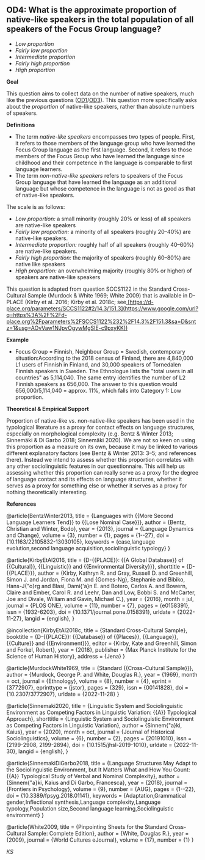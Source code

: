 
## OD4: What is the approximate proportion of native-like speakers in the total population of all speakers of the Focus Group language?

- *Low proportion* 
- *Fairly low proportion* 
- *Intermediate proportion* 
- *Fairly high proportion* 
- *High proportion*

**Goal**

This question aims to collect data on the number of native speakers, much like the previous questions ([OD1](https://www.google.com/url?q=https%3A%2F%2Fsites.google.com%2Fview%2Frs210205edomains-questionnaire%2Foverview-rationales%23h.mwets06t8d8k&sa=D&sntz=1&usg=AOvVaw0Mm1RQcnZ_PWSOqYY1Mb_s)/[OD3](https://www.google.com/url?q=https%3A%2F%2Fsites.google.com%2Fview%2Frs210205edomains-questionnaire%2Foverview-rationales%23h.oj3o71nbt3p&sa=D&sntz=1&usg=AOvVaw1ybSygW7q6dyvFUb8t7y6X)). This question more specifically asks about the *proportion* of native-like speakers, rather than absolute numbers of speakers.



**Definitions**

- The term *native-like* *speakers* encompasses two types of people. First, it refers to those members of the language group who have learned the Focus Group language as the first language. Second, it refers to those members of the Focus Group who have learned the language since childhood and their competence in the language is comparable to first language learners.
- The term *non-native-like speakers* refers to speakers of the Focus Group language that have learned the language as an additional language but whose competence in the language is not as good as that of native-like speakers.




The scale is as follows:

- *Low proportion:* a small minority (roughly 20% or less) of all speakers are native-like speakers
- *Fairly low proportion:* a minority of all speakers (roughly 20–40%) are native-like speakers.
- *Intermediate proportion:* roughly half of all speakers (roughly 40–60%) are native-like speakers.
- *Fairly high proportion:* the majority of speakers (roughly 60–80%) are native like speakers
- *High proportion:* an overwhelming majority (roughly 80% or higher) of speakers are native-like speakers




This question is adapted from question SCCS1122 in the Standard Cross-Cultural Sample (Murdock & White 1969; White 2009) that is available in D-PLACE (Kirby et al. 2016; Kirby et al. 2018c; see[ ](https://www.google.com/url?q=https%3A%2F%2Fd-place.org%2Fparameters%2FSCCS1122%232%2F14.3%2F151.3&sa=D&sntz=1&usg=AOvVaw1NJpvOgywMgSIE-c9pxyKK)[https://d-place.org/parameters/SCCS1122#2/14.3/151.3](https://www.google.com/url?q=https%3A%2F%2Fd-place.org%2Fparameters%2FSCCS1122%232%2F14.3%2F151.3&sa=D&sntz=1&usg=AOvVaw1NJpvOgywMgSIE-c9pxyKK))



**Example**

- Focus Group = Finnish, Neighbour Group = Swedish, contemporary situation:According to the 2018 census of Finland, there are 4,840,000 L1 users of Finnish in Finland, and 30,000 speakers of Tornedalen Finnish speakers in Sweden. The Ethnologue lists the "total users in all countries" as 5,114,040. The same entry identifies the number of L2 Finnish speakers as 656,000. The answer to this question would 656,000/5,114,040 = approx. 11%, which falls into Category 1: Low proportion.




**Theoretical & Empirical Support**

Proportion of native-like vs. non-native-like speakers has been used in the typological literature as a proxy for contact effects on language structures, especially on morphological complexity (e.g. Bentz & Winter 2013; Sinnemäki & Di Garbo 2018; Sinnemäki 2020). We are not so keen on using this proportion as a measure on its own, because it may be linked to various different explanatory factors (see Bentz & Winter 2013: 3–5; and references there). Instead we intend to assess whether this proportion correlates with any other sociolinguistic features in our questionnaire. This will help us assessing whether this proportion can really serve as a proxy for the degree of language contact and its effects on language structures, whether it serves as a proxy for something else or whether it serves as a proxy for nothing theoretically interesting.



**References**

@article{BentzWinter2013,
  title = {Languages with {{More Second Language Learners Tend}} to {{Lose Nominal Case}}},
  author = {Bentz, Christian and Winter, Bodo},
  year = {2013},
  journal = {Language Dynamics and Change},
  volume = {3},
  number = {1},
  pages = {1--27},
  doi = {10.1163/22105832-13030105},
  keywords = {case,language evolution,second language acquisition,sociolinguistic typology}
}

@article{KirbyEtAl2016,
  title = {D-{{PLACE}}: {{A Global Database}} of {{Cultural}}, {{Linguistic}} and {{Environmental Diversity}}},
  shorttitle = {D-{{PLACE}}},
  author = {Kirby, Kathryn R. and Gray, Russell D. and Greenhill, Simon J. and Jordan, Fiona M. and {Gomes-Ng}, Stephanie and Bibiko, Hans-J{\"o}rg and Blasi, Dami{\'a}n E. and Botero, Carlos A. and Bowern, Claire and Ember, Carol R. and Leehr, Dan and Low, Bobbi S. and McCarter, Joe and Divale, William and Gavin, Michael C.},
  year = {2016},
  month = jul,
  journal = {PLOS ONE},
  volume = {11},
  number = {7},
  pages = {e0158391},
  issn = {1932-6203},
  doi = {10.1371/journal.pone.0158391},
  urldate = {2022-11-27},
  langid = {english},
}

@incollection{KirbyEtAl2018c,
  title = {Standard Cross-Cultural Sample},
  booktitle = {D-{{PLACE}}: {{Database}} of {{Places}}, {{Language}}, {{Culture}} and {{Environment}}},
  editor = {Kirby, Kate and Greenhill, Simon and Forkel, Robert},
  year = {2018},
  publisher = {Max Planck Institute for the Science of Human History},
  address = {Jena}
}

@article{MurdockWhite1969,
  title = {Standard {{Cross-Cultural Sample}}},
  author = {Murdock, George P. and White, Douglas R.},
  year = {1969},
  month = oct,
  journal = {Ethnology},
  volume = {8},
  number = {4},
  eprint = {3772907},
  eprinttype = {jstor},
  pages = {329},
  issn = {00141828},
  doi = {10.2307/3772907},
  urldate = {2022-11-28}
}

@article{Sinnemaki2020,
  title = {Linguistic System and Sociolinguistic Environment as Competing Factors in Linguistic Variation: {{A}} Typological Approach},
  shorttitle = {Linguistic System and Sociolinguistic Environment as Competing Factors in Linguistic Variation},
  author = {Sinnem{\"a}ki, Kaius},
  year = {2020},
  month = oct,
  journal = {Journal of Historical Sociolinguistics},
  volume = {6},
  number = {2},
  pages = {20191010},
  issn = {2199-2908, 2199-2894},
  doi = {10.1515/jhsl-2019-1010},
  urldate = {2022-11-30},
  langid = {english},
}

@article{SinnemakiDiGarbo2018,
  title = {Language Structures May Adapt to the Sociolinguistic Environment, but It Matters What and How You Count: {{A}} Typological Study of Verbal and Nominal Complexity},
  author = {Sinnem{\"a}ki, Kaius and Di Garbo, Francesca},
  year = {2018},
  journal = {Frontiers in Psychology},
  volume = {9},
  number = {AUG},
  pages = {1--22},
  doi = {10.3389/fpsyg.2018.01141},
  keywords = {Adaptation,Grammatical gender,Inflectional synthesis,Language complexity,Language typology,Population size,Second language learning,Sociolinguistic environment}
}

@article{White2009,
  title = {Pinpointing Sheets for the Standard Cross-Cultural Sample: Complete Edition},
  author = {White, Douglas R.},
  year = {2009},
  journal = {World Cultures eJournal},
  volume = {17},
  number = {1}
}



*KS*
